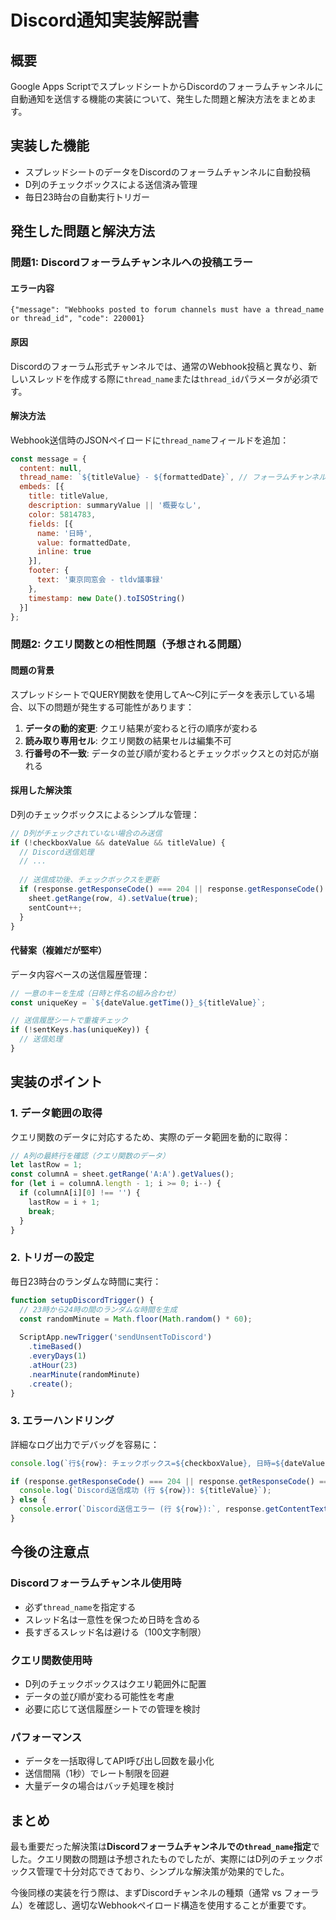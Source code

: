 # Discord通知実装解説書

## 概要
Google Apps ScriptでスプレッドシートからDiscordのフォーラムチャンネルに自動通知を送信する機能の実装について、発生した問題と解決方法をまとめます。

## 実装した機能
- スプレッドシートのデータをDiscordのフォーラムチャンネルに自動投稿
- D列のチェックボックスによる送信済み管理
- 毎日23時台の自動実行トリガー

## 発生した問題と解決方法

### 問題1: Discordフォーラムチャンネルへの投稿エラー

#### エラー内容
```
{"message": "Webhooks posted to forum channels must have a thread_name or thread_id", "code": 220001}
```

#### 原因
Discordのフォーラム形式チャンネルでは、通常のWebhook投稿と異なり、新しいスレッドを作成する際に`thread_name`または`thread_id`パラメータが必須です。

#### 解決方法
Webhook送信時のJSONペイロードに`thread_name`フィールドを追加：

```javascript
const message = {
  content: null,
  thread_name: `${titleValue} - ${formattedDate}`, // フォーラムチャンネル用
  embeds: [{
    title: titleValue,
    description: summaryValue || '概要なし',
    color: 5814783,
    fields: [{
      name: '日時',
      value: formattedDate,
      inline: true
    }],
    footer: {
      text: '東京同窓会 - tldv議事録'
    },
    timestamp: new Date().toISOString()
  }]
};
```

### 問題2: クエリ関数との相性問題（予想される問題）

#### 問題の背景
スプレッドシートでQUERY関数を使用してA〜C列にデータを表示している場合、以下の問題が発生する可能性があります：

1. **データの動的変更**: クエリ結果が変わると行の順序が変わる
2. **読み取り専用セル**: クエリ関数の結果セルは編集不可
3. **行番号の不一致**: データの並び順が変わるとチェックボックスとの対応が崩れる

#### 採用した解決策
D列のチェックボックスによるシンプルな管理：

```javascript
// D列がチェックされていない場合のみ送信
if (!checkboxValue && dateValue && titleValue) {
  // Discord送信処理
  // ...
  
  // 送信成功後、チェックボックスを更新
  if (response.getResponseCode() === 204 || response.getResponseCode() === 200) {
    sheet.getRange(row, 4).setValue(true);
    sentCount++;
  }
}
```

#### 代替案（複雑だが堅牢）
データ内容ベースの送信履歴管理：

```javascript
// 一意のキーを生成（日時と件名の組み合わせ）
const uniqueKey = `${dateValue.getTime()}_${titleValue}`;

// 送信履歴シートで重複チェック
if (!sentKeys.has(uniqueKey)) {
  // 送信処理
}
```

## 実装のポイント

### 1. データ範囲の取得
クエリ関数のデータに対応するため、実際のデータ範囲を動的に取得：

```javascript
// A列の最終行を確認（クエリ関数のデータ）
let lastRow = 1;
const columnA = sheet.getRange('A:A').getValues();
for (let i = columnA.length - 1; i >= 0; i--) {
  if (columnA[i][0] !== '') {
    lastRow = i + 1;
    break;
  }
}
```

### 2. トリガーの設定
毎日23時台のランダムな時間に実行：

```javascript
function setupDiscordTrigger() {
  // 23時から24時の間のランダムな時間を生成
  const randomMinute = Math.floor(Math.random() * 60);
  
  ScriptApp.newTrigger('sendUnsentToDiscord')
    .timeBased()
    .everyDays(1)
    .atHour(23)
    .nearMinute(randomMinute)
    .create();
}
```

### 3. エラーハンドリング
詳細なログ出力でデバッグを容易に：

```javascript
console.log(`行${row}: チェックボックス=${checkboxValue}, 日時=${dateValue}, タイトル=${titleValue}`);

if (response.getResponseCode() === 204 || response.getResponseCode() === 200) {
  console.log(`Discord送信成功 (行 ${row}): ${titleValue}`);
} else {
  console.error(`Discord送信エラー (行 ${row}):`, response.getContentText());
}
```

## 今後の注意点

### Discordフォーラムチャンネル使用時
- 必ず`thread_name`を指定する
- スレッド名は一意性を保つため日時を含める
- 長すぎるスレッド名は避ける（100文字制限）

### クエリ関数使用時
- D列のチェックボックスはクエリ範囲外に配置
- データの並び順が変わる可能性を考慮
- 必要に応じて送信履歴シートでの管理を検討

### パフォーマンス
- データを一括取得してAPI呼び出し回数を最小化
- 送信間隔（1秒）でレート制限を回避
- 大量データの場合はバッチ処理を検討

## まとめ

最も重要だった解決策は**Discordフォーラムチャンネルでの`thread_name`指定**でした。クエリ関数の問題は予想されたものでしたが、実際にはD列のチェックボックス管理で十分対応できており、シンプルな解決策が効果的でした。

今後同様の実装を行う際は、まずDiscordチャンネルの種類（通常 vs フォーラム）を確認し、適切なWebhookペイロード構造を使用することが重要です。